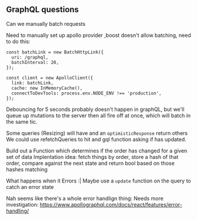 ## GraphQL questions 

Can we manually batch requests


Need to manually set up apollo provider ,boost doesn't allow batching, need to do this:

```
const batchLink = new BatchHttpLink({
  uri: /graphql,
  batchInterval: 20,
});

const client = new ApolloClient({
  link: batchLink,
  cache: new InMemoryCache(),
  connectToDevTools: process.env.NODE_ENV !== 'production',
});
```


Debouncing for 5 seconds probably doesn't happen in graphQL, but we'll queue up mutations to the server
then all fire off at once, which will batch in the same tic.

Some queries (Resizing) will have and an `optimisticResponse` return others We could use refetchQueries to hit and gql function asking if has updated.

Build out a Function which determines if the order has changed for a given set of data
Implentation idea:
  fetch things by order, store a hash of that order, compare against the next state and return bool based on those hashes matching



What happens when it Errors :| Maybe use a `update` function on the query to catch an error state 

Nah seems like there's a whole error handlign thing: Needs more investigation: https://www.apollographql.com/docs/react/features/error-handling/